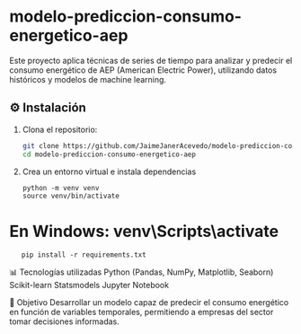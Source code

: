# modelo-prediccion-consumo-energetico-aep
 Este proyecto aplica técnicas de series de tiempo para analizar y predecir el consumo energético de AEP (American Electric Power), utilizando datos históricos y modelos de machine learning.

## ⚙️ Instalación

1. Clona el repositorio:
   ```bash
   git clone https://github.com/JaimeJanerAcevedo/modelo-prediccion-consumo-energetico-aep.git
   cd modelo-prediccion-consumo-energetico-aep

2. Crea un entorno virtual e instala dependencias

       python -m venv venv
       source venv/bin/activate  
# En Windows: venv\\Scripts\\activate
       pip install -r requirements.txt

📊 Tecnologías utilizadas
Python (Pandas, NumPy, Matplotlib, Seaborn)
Scikit-learn
Statsmodels
Jupyter Notebook

📌 Objetivo
Desarrollar un modelo capaz de predecir el consumo energético en función de variables temporales, permitiendo a empresas del sector tomar decisiones informadas.

